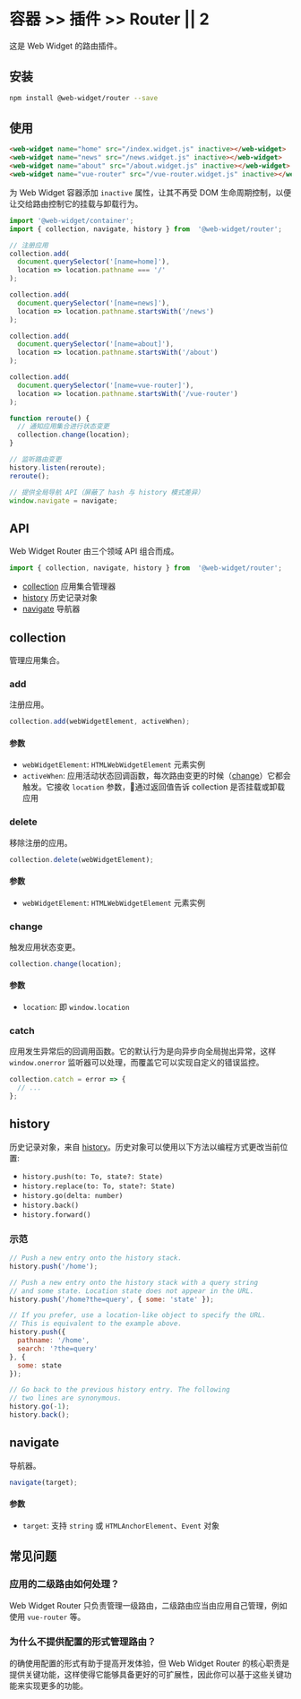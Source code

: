 # 容器 >> 插件 >> Router || 2

这是 Web Widget 的路由插件。

## 安装

```bash
npm install @web-widget/router --save
```

## 使用

```html
<web-widget name="home" src="/index.widget.js" inactive></web-widget>
<web-widget name="news" src="/news.widget.js" inactive></web-widget>
<web-widget name="about" src="/about.widget.js" inactive></web-widget>
<web-widget name="vue-router" src="/vue-router.widget.js" inactive></web-widget>
```

为 Web Widget 容器添加 `inactive` 属性，让其不再受 DOM 生命周期控制，以便让交给路由控制它的挂载与卸载行为。

```js
import '@web-widget/container';
import { collection, navigate, history } from  '@web-widget/router';

// 注册应用
collection.add(
  document.querySelector('[name=home]'),
  location => location.pathname === '/'
);

collection.add(
  document.querySelector('[name=news]'),
  location => location.pathname.startsWith('/news')
);

collection.add(
  document.querySelector('[name=about]'),
  location => location.pathname.startsWith('/about')
);

collection.add(
  document.querySelector('[name=vue-router]'),
  location => location.pathname.startsWith('/vue-router')
);

function reroute() {
  // 通知应用集合进行状态变更
  collection.change(location);
}

// 监听路由变更
history.listen(reroute);
reroute();

// 提供全局导航 API（屏蔽了 hash 与 history 模式差异）
window.navigate = navigate;
```

## API

Web Widget Router 由三个领域 API 组合而成。

```js
import { collection, navigate, history } from  '@web-widget/router';
```

* [collection](#collection) 应用集合管理器
* [history](#history) 历史记录对象
* [navigate](#navigate) 导航器

## collection

管理应用集合。

### add

注册应用。

```js
collection.add(webWidgetElement, activeWhen);
```

#### 参数

* `webWidgetElement`: `HTMLWebWidgetElement` 元素实例
* `activeWhen`: 应用活动状态回调函数，每次路由变更的时候（[change](#change)）它都会触发。它接收 `location` 参数，通过返回值告诉 collection 是否挂载或卸载应用

### delete

移除注册的应用。

```js
collection.delete(webWidgetElement);
```

#### 参数

* `webWidgetElement`: `HTMLWebWidgetElement` 元素实例

### change

触发应用状态变更。

```js
collection.change(location);
```

#### 参数

* `location`: 即 `window.location`

### catch

应用发生异常后的回调用函数。它的默认行为是向异步向全局抛出异常，这样 `window.onerror` 监听器可以处理，而覆盖它可以实现自定义的错误监控。

```js
collection.catch = error => {
  // ...
};
```

## history

历史记录对象，来自 [history](https://www.npmjs.com/package/history)。历史对象可以使用以下方法以编程方式更改当前位置:

* `history.push(to: To, state?: State)`
* `history.replace(to: To, state?: State)`
* `history.go(delta: number)`
* `history.back()`
* `history.forward()`

### 示范

```js
// Push a new entry onto the history stack.
history.push('/home');

// Push a new entry onto the history stack with a query string
// and some state. Location state does not appear in the URL.
history.push('/home?the=query', { some: 'state' });

// If you prefer, use a location-like object to specify the URL.
// This is equivalent to the example above.
history.push({
  pathname: '/home',
  search: '?the=query'
}, {
  some: state
});

// Go back to the previous history entry. The following
// two lines are synonymous.
history.go(-1);
history.back();
```

## navigate

导航器。

```js
navigate(target);
```

#### 参数

* `target`: 支持 `string` 或 `HTMLAnchorElement`、`Event` 对象

## 常见问题

### 应用的二级路由如何处理？

Web Widget Router 只负责管理一级路由，二级路由应当由应用自己管理，例如使用 `vue-router` 等。

### 为什么不提供配置的形式管理路由？

的确使用配置的形式有助于提高开发体验，但 Web Widget Router 的核心职责是提供关键功能，这样使得它能够具备更好的可扩展性，因此你可以基于这些关键功能来实现更多的功能。